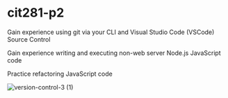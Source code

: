# cit281-p2

Gain experience using git via your CLI and Visual Studio Code (VSCode) Source Control

Gain experience writing and executing non-web server Node.js JavaScript code

Practice refactoring JavaScript code


![version-control-3 (1)](https://github.com/wchen10/cit281-p2/assets/133428171/ea8b3104-63ea-4bce-88d2-d357e4bc2efe)
